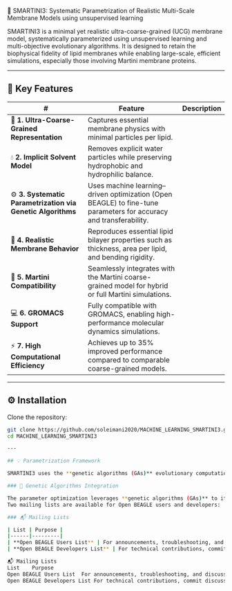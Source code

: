 🧠 SMARTINI3: Systematic Parametrization of Realistic Multi-Scale Membrane Models using unsupervised learning 

SMARTINI3 is a minimal yet realistic ultra-coarse-grained (UCG) membrane model, systematically parameterized using unsupervised learning and multi-objective evolutionary algorithms.
It is designed to retain the biophysical fidelity of lipid membranes while enabling large-scale, efficient simulations, especially those involving Martini membrane proteins.

---

## 🌟 Key Features

| # | Feature | Description |
|---|----------|--------------|
| 🧩 **1. Ultra-Coarse-Grained Representation** | Captures essential membrane physics with minimal particles per lipid. |
| 💧 **2. Implicit Solvent Model** | Removes explicit water particles while preserving hydrophobic and hydrophilic balance. |
| ⚙️ **3. Systematic Parametrization via Genetic Algorithms** | Uses machine learning–driven optimization (Open BEAGLE) to fine-tune parameters for accuracy and transferability. |
| 🧬 **4. Realistic Membrane Behavior** | Reproduces essential lipid bilayer properties such as thickness, area per lipid, and bending rigidity. |
| 🧠 **5. Martini Compatibility** | Seamlessly integrates with the Martini coarse-grained model for hybrid or full Martini simulations. |
| 💻 **6. GROMACS Support** | Fully compatible with GROMACS, enabling high-performance molecular dynamics simulations. |
| ⚡ **7. High Computational Efficiency** | Achieves up to 35% improved performance compared to comparable coarse-grained models. |

---
## ⚙️ Installation

Clone the repository:

```bash
git clone https://github.com/soleimani2020/MACHINE_LEARNING_SMARTINI3.git
cd MACHINE_LEARNING_SMARTINI3

---

## 💡 Parametrization Framework

SMARTINI3 uses the **genetic algorithms (GAs)** evolutionary computation framework for parameter optimization.

### 🔬 Genetic Algorithms Integration

The parameter optimization leverages **genetic algorithms (GAs)** to iteratively improve model fidelity.  
Two mailing lists are available for Open BEAGLE users and developers:

### 📬 Mailing Lists

| List | Purpose |
|------|---------|
| **Open BEAGLE Users List** | For announcements, troubleshooting, and discussion of future developments. *(Now hosted on Google Groups; the old YahooGroups archive remains a valuable knowledge base.)* |
| **Open BEAGLE Developers List** | For technical contributions, commit discussions, and bleeding-edge developments (Mercurial repository). |

📬 Mailing Lists
List	Purpose
Open BEAGLE Users List	For announcements, troubleshooting, and discussion of future developments. (Now hosted on Google Groups; the old YahooGroups archive remains a valuable knowledge base.)
Open BEAGLE Developers List	For technical contributions, commit discussions, and bleeding-edge developments (Mercurial repository).


